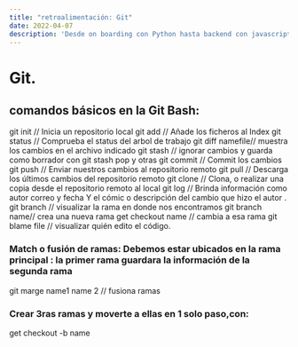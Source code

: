 ```yaml
---
title: "retroalimentación: Git"
date: 2022-04-07
description: 'Desde on boarding con Python hasta backend con javascript (NodeJS)'
---
```



# Git.

## comandos básicos en la Git Bash:

git init // Inicia un repositorio local
git add // Añade los ficheros al Index
git status // Comprueba el status del arbol de trabajo
git diff namefile// muestra los cambios en el archivo indicado
git stash // ignorar cambios y guarda como borrador con git stash pop y otras
git commit // Commit los cambios
git push // Enviar nuestros cambios al repositorio remoto
git pull // Descarga los últimos cambios del repositorio remoto
git clone // Clona, o realizar una copia desde el repositorio remoto al local
git log // Brinda información como autor correo y fecha Y el cómic o descripción del cambio que hizo el autor .
git branch // visualizar la rama en donde nos encontramos
git branch name// crea una nueva rama
get checkout name // cambia a esa rama
git blame file // visualizar quién edito el código.

### Match o fusión de ramas: Debemos estar ubicados en la rama principal : la primer rama guardara la información de la segunda rama
git marge name1 name 2 // fusiona ramas

### Crear 3ras ramas y moverte a ellas en 1 solo paso,con:
get checkout -b name
